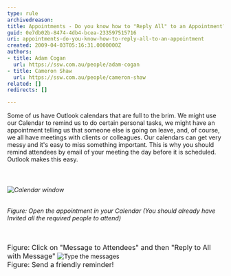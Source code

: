 ```yaml
---
type: rule
archivedreason: 
title: Appointments - Do you know how to "Reply All" to an Appointment?
guid: 0e7db02b-8474-4db4-bcea-233597515716
uri: appointments-do-you-know-how-to-reply-all-to-an-appointment
created: 2009-04-03T05:16:31.0000000Z
authors:
- title: Adam Cogan
  url: https://ssw.com.au/people/adam-cogan
- title: Cameron Shaw
  url: https://ssw.com.au/people/cameron-shaw
related: []
redirects: []

---
```



Some of us have Outlook calendars that are full to the brim. We might use our Calendar to remind us to do certain personal tasks, we might have an appointment telling us that someone else is going on leave, and, of course, we all have meetings with clients or colleagues. Our calendars can get very messy and it's easy to miss something important. This is why you should remind attendees by email of your meeting the day before it is scheduled. Outlook makes this easy.
<br>
<br><excerpt class='endintro'></excerpt><br>

  <h6>
    <img class="ms-rteCustom-ImageArea" alt="Calendar window" src="/PublishingImages/betterMeeting1_small.jpg" />
  </h6>
<h6 class="ms-rteCustom-FigureNormal">Figure&#58;&#160;Open the appointment in your Calendar (You should already have Invited all the required people to attend)</h6>
<span class="ms-rteCustom-FigureNormal"><img src="/PublishingImages/Appt-ReplyAllWithMessage.jpg" alt="" /><br>
<br>
<font class="ms-rteCustom-FigureNormal" size="+0">Figure&#58; Click on &quot;Message to Attendees&quot; and then &quot;Reply to All with Message&quot;</font> <img class="ms-rteCustom-ImageArea" alt="Type the messages" src="/PublishingImages/betterMeeting4_small.jpg" /> <br>
<font class="ms-rteCustom-FigureNormal" size="+0">Figure&#58; Send a friendly reminder!</font></span>



